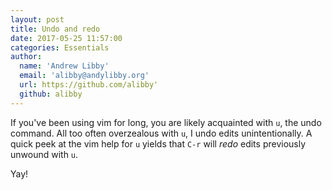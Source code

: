 ```yaml
---
layout: post
title: Undo and redo
date: 2017-05-25 11:57:00
categories: Essentials
author:
  name: 'Andrew Libby'
  email: 'alibby@andylibby.org'
  url: https://github.com/alibby'
  github: alibby
---
```


If you've been using vim for long, you are likely acquainted with `u`, the undo
command. All too often overzealous with `u`, I undo edits unintentionally. A
quick peek at the vim help for `u` yields that `C-r` will _redo_ edits previously
unwound with `u`.  

Yay!

